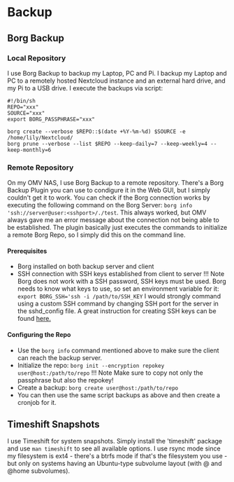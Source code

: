 # Backup
## Borg Backup

### Local Repository
I use Borg Backup to backup my Laptop, PC and Pi.
I backup my Laptop and PC to a remotely hosted Nextcloud instance and an external hard drive, and my Pi to a USB drive.
I execute the backups via script:
```
#!/bin/sh
REPO="xxx"
SOURCE="xxx"
export BORG_PASSPHRASE="xxx"

borg create --verbose $REPO::$(date +%Y-%m-%d) $SOURCE -e /home/lily/Nextcloud/
borg prune --verbose --list $REPO --keep-daily=7 --keep-weekly=4 --keep-monthly=6
```

### Remote Repository

On my OMV NAS, I use Borg Backup to a remote repository.
There's a Borg Backup Plugin you can use to condigure it in the Web GUI, but I simply couldn't get it to work.
You can check if the Borg connection works by executing the following command on the Borg Server:
`borg info 'ssh://server@user:<sshport>/./test`.
This always worked, but OMV always gave me an error message about the connection not being able to be established.
The plugin basically just executes the commands to initialize a remote Borg Repo, so I simply did this on the command line.

#### Prerequisites
- Borg installed on both backup server and client
- SSH connection with SSH keys established from client to server
!!! Note
    Borg does not work with a SSH password, SSH keys must be used. Borg needs to know what keys to use, so set an environment variable for it: `export BORG_SSH='ssh -i /path/to/SSH_KEY`
    I would strongly command using a custom SSH command by changing SSH port for the server in the sshd_config file.
    A great instruction for creating SSH keys can be found <a href="https://www.linode.com/docs/guides/use-public-key-authentication-with-ssh/" target="_blank">here.</a>
#### Configuring the Repo
- Use the `borg info` command mentioned above to make sure the client can reach the backup server.
- Initialize the repo: `borg init --encryption repokey user@host:/path/to/repo` 
!!! Note
    Make sure to copy not only the passphrase but also the repokey!
- Create a backup: `borg create user@host:/path/to/repo`
- You can then use the same script backups as above and then create a cronjob for it.

## Timeshift Snapshots

I use Timeshift for system snapshots.
Simply install the 'timeshift' package and use `man timeshift` to see all available options.
I use rsync mode since my filesystem is ext4 - there's a btrfs mode if that's the filesystem you use - but only on systems having an Ubuntu-type subvolume layout (with @ and @home subvolumes).